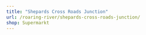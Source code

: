 ```yaml
---
title: "Shepards Cross Roads Junction"
url: /roaring-river/shepards-cross-roads-junction/
shop: Supermarkt
---
```

